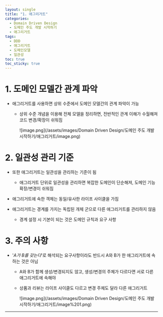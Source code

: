 ```yaml
---
layout: single
title: "1. 애그리거트"
categories:
  - Domain Driven Design
  - 도메인 주도 개발 시작하기
  - 애그리거트
tags:
  - DDD
  - 애그리거트
  - 도메인모델
  - 일관성
toc: true
toc_sticky: true
---
```


# 1. 도메인 모델간 관계 파악

- 애그리거트를 사용하면 상위 수준에서 도메인 모델간의 관계 파악이 가능
    - 상위 수준 개념을 이용해 전체 모델을 정리하면, 전반적인 관계 이해가 수월해져 코드 변경/확장이 쉬워짐
        
        ![image.png](/assets/images/Domain Driven Design/도메인 주도 개발 시작하기/애그리거트/image.png)
        

# 2. 일관성 관리 기준

- 또한 애그리거트는 일관성을 관리하는 기준이 됨
    - 애그리거트 단위로 일관성을 관리하면 복잡한 도메인이 단순해져, 도메인 기능 확장/변경이 쉬워짐

- 애그리거트에 속한 객체는 동일/유사한 라이프 사이클을 가짐
- 애그리거트는 경계를 가지는 독립된 개체 군으로 다른 애그리거트를 관리하지 않음
    - 경계 설정 시 기본이 되는 것은 도메인 규칙과 요구 사항

# 3. 주의 사항

- '*A가 B를 갖는다*'로 해석되는 요구사항이라도 반드시 A와 B가 한 애그리거트에 속하는 것은 아님
    - A와 B가 함께 생성/변경되지도 않고, 생성/변경의 주체가 다르다면 서로 다른 애그리거트에 속해야
    - 상품과 리뷰는 라이프 사이클도 다르고 변경 주체도 달라 다른 애그리거트
        
        ![image.png](/assets/images/Domain Driven Design/도메인 주도 개발 시작하기/애그리거트/image%201.png)
        

---
